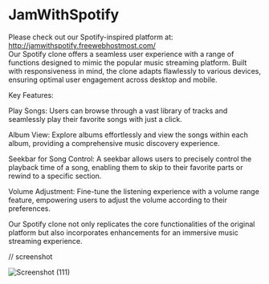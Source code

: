 # JamWithSpotify

Please check out our Spotify-inspired platform at: http://jamwithspotify.freewebhostmost.com/ <br>
Our Spotify clone offers a seamless user experience with a range of functions designed to mimic the popular music streaming platform. Built with responsiveness in mind, the clone adapts flawlessly to various devices, ensuring optimal user engagement across desktop and mobile.

Key Features:

Play Songs: Users can browse through a vast library of tracks and seamlessly play their favorite songs with just a click.

Album View: Explore albums effortlessly and view the songs within each album, providing a comprehensive music discovery experience.

Seekbar for Song Control: A seekbar allows users to precisely control the playback time of a song, enabling them to skip to their favorite parts or rewind to a specific section.

Volume Adjustment: Fine-tune the listening experience with a volume range feature, empowering users to adjust the volume according to their preferences.

Our Spotify clone not only replicates the core functionalities of the original platform but also incorporates enhancements for an immersive music streaming experience.


// screenshot

![Screenshot (111)](https://github.com/YogeshRauthan/JamWithSpotify/assets/157008951/4541b978-59b3-4a7d-ab7d-8246e9d92db9)
